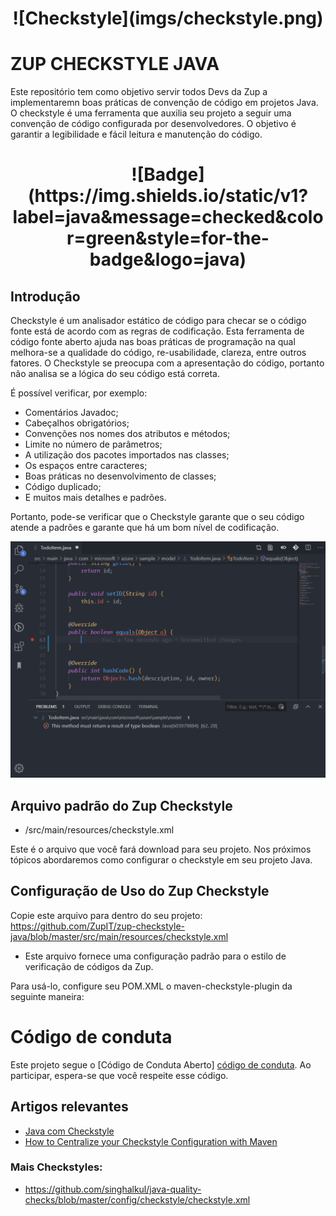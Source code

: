 <h1 align="center">
![Checkstyle](imgs/checkstyle.png)
<h1 align="center">
 
 
# ZUP CHECKSTYLE JAVA
Este repositório tem como objetivo servir todos Devs da Zup a implementaremn boas práticas de convenção de código em projetos Java. 
O checkstyle é uma ferramenta que auxilia seu projeto a seguir uma convenção de código configurada por desenvolvedores. 
O objetivo é garantir a legibilidade e fácil leitura e manutenção do código.

<h1 align="center">
![Badge](https://img.shields.io/static/v1?label=java&message=checked&color=green&style=for-the-badge&logo=java)
</h1>


## Introdução
Checkstyle é um analisador estático de código para checar se o código fonte está de acordo com as regras de codificação. Esta ferramenta de código fonte aberto ajuda nas boas práticas de programação na qual melhora-se a qualidade do código, re-usabilidade, clareza, entre outros fatores. O Checkstyle se preocupa com a apresentação do código, portanto não analisa se a lógica do seu código está correta.

É possível verificar, por exemplo:

- Comentários Javadoc;
- Cabeçalhos obrigatórios;
- Convenções nos nomes dos atributos e métodos;
- Limite no número de parâmetros;
- A utilização dos pacotes importados nas classes;
- Os espaços entre caracteres;
- Boas práticas no desenvolvimento de classes;
- Código duplicado;
- E muitos mais detalhes e padrões.

Portanto, pode-se verificar que o Checkstyle garante que o seu código atende a padrões e garante que há um bom nível de codificação.

![Todo](imgs/todo-checkstyle.gif)


## Arquivo padrão do Zup Checkstyle
- /src/main/resources/checkstyle.xml

Este é o arquivo que você fará download para seu projeto. Nos próximos tópicos abordaremos como configurar o checkstyle em seu projeto Java.
 
 

## Configuração de Uso do Zup Checkstyle

Copie este arquivo para dentro do seu projeto:
https://github.com/ZupIT/zup-checkstyle-java/blob/master/src/main/resources/checkstyle.xml

- Este arquivo fornece uma configuração padrão para o estilo de verificação de códigos da Zup.

Para usá-lo, configure seu POM.XML o maven-checkstyle-plugin da seguinte maneira:



# Código de conduta
Este projeto segue o [Código de Conduta Aberto] [código de conduta]. Ao participar, espera-se que você respeite esse código.

[código de conduta]: https://github.com/klyff/zup-code-of-conduct/blob/master/code-of-conduct.md

## Artigos relevantes

 - [Java com Checkstyle](https://www.devmedia.com.br/java-com-checkstyle/26043)
 - [How to Centralize your Checkstyle Configuration with Maven](https://codeburst.io/how-to-centralize-your-checkstyle-configuration-with-maven-7575eacd7295)


### Mais Checkstyles:
- https://github.com/singhalkul/java-quality-checks/blob/master/config/checkstyle/checkstyle.xml
